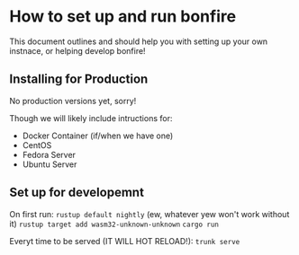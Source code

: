 # How to set up and run bonfire

This document outlines and should help you with setting up your own instnace, or helping develop bonfire!

## Installing for Production

No production versions yet, sorry!

Though we will likely include intructions for: 
- Docker Container (if/when we have one)
- CentOS
- Fedora Server
- Ubuntu Server

## Set up for developemnt

On first run: 
`rustup default nightly` (ew, whatever yew won't work without it)
`rustup target add wasm32-unknown-unknown`
`cargo run`

Everyt time to be served (IT WILL HOT RELOAD!): 
`trunk serve`